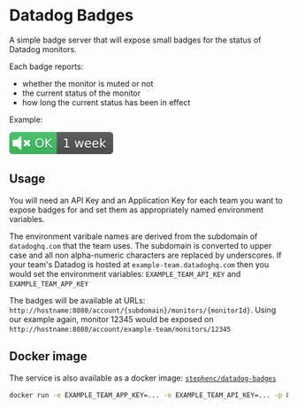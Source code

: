 # Datadog Badges

A simple badge server that will expose small badges for the status of Datadog monitors.

Each badge reports: 

* whether the monitor is muted or not
* the current status of the monitor
* how long the current status has been in effect

Example:

![Sample badge](example.svg)

## Usage

You will need an API Key and an Application Key for each team you want to expose badges for and set them as appropriately named environment variables.

The environment varibale names are derived from the subdomain of `datadoghq.com` that the team uses.
The subdomain is converted to upper case and all non alpha-numeric characters are replaced by underscores.
If your team's Datadog is hosted at `example-team.datadoghq.com` then you would set the environment variables: `EXAMPLE_TEAM_API_KEY` and `EXAMPLE_TEAM_APP_KEY` 

The badges will be available at URLs: `http://hostname:8080/account/{subdomain}/monitors/{monitorId}`.
Using our example again, monitor 12345 would be exposed on `http://hostname:8080/account/example-team/monitors/12345` 

## Docker image

The service is also available as a docker image: [`stephenc/datadog-badges`](https://hub.docker.com/r/stephenc/datadog-badges)

```bash
docker run -e EXAMPLE_TEAM_APP_KEY=... -e EXAMPLE_TEAM_API_KEY=... -p 8080:8080 stephenc/datadog-badges
``` 


